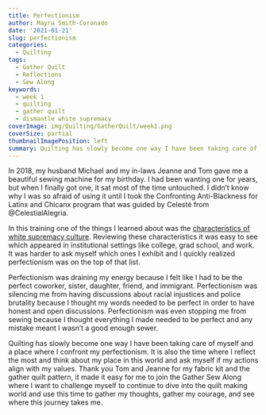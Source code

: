 ```yaml
---
title: Perfectionism
author: Mayra Smith-Coronado
date: '2021-01-21'
slug: perfectionism
categories:
  - Quilting
tags:
  - Gather Quilt
  - Reflections
  - Sew Along
keywords:
  - week 1
  - quilting
  - gather quilt
  - dismantle white supremacy
coverImage: img/Quilting/GatherQuilt/week1.png
coverSize: partial
thumbnailImagePosition: left
summary: Quilting has slowly become one way I have been taking care of myself and a place where I confront my perfectionism.
---
```


In 2018, my husband Michael and my in-laws Jeanne and Tom gave me a beautiful sewing machine for my birthday. I had been wanting one for years, but when I finally got one, it sat most of the time untouched. I didn’t know why I was so afraid of using it until I took the Confronting Anti-Blackness for Latinx and Chicanx program that was guided by Celesté from @CelestialAlegria. 

In this training one of the things I learned about was the [characteristics of white supremacy culture](https://www.showingupforracialjustice.org/white-supremacy-culture-characteristics.html). Reviewing these characteristics it was easy to see which appeared in institutional settings like college, grad school, and work. It was harder to ask myself which ones I exhibit and I quickly realized perfectionism was on the top of that list. 

Perfectionism was draining my energy because I felt like I had to be the perfect coworker, sister, daughter, friend, and immigrant. Perfectionism was silencing me from having discussions about racial injustices and police brutality because I thought my words needed to be perfect in order to have honest and open discussions. Perfectionism was even stopping me from sewing because I thought everything I made needed to be perfect and any mistake meant I wasn’t a good enough sewer. 

Quilting has slowly become one way I have been taking care of myself and a place where I confront my perfectionism. It is also the time where I reflect the most and think about my place in this world and ask myself if my actions align with my values. Thank you Tom and Jeanne for my fabric kit and the gather quilt pattern, it made it easy for me to join the Gather Sew Along where I want to challenge myself to continue to dive into the quilt making world and use this time to gather my thoughts, gather my courage, and see where this journey takes me.
